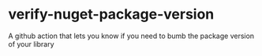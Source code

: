 # verify-nuget-package-version
A github action that lets you know if you need to bumb the package version of your library
